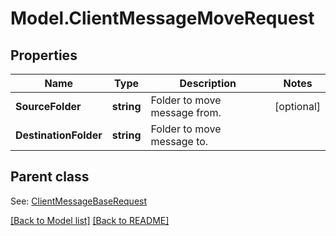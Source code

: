 # Model.ClientMessageMoveRequest
## Properties
Name | Type | Description | Notes
------------ | ------------- | ------------- | -------------
**SourceFolder** | **string** | Folder to move message from.              | [optional] 
**DestinationFolder** | **string** | Folder to move message to.              | 

## Parent class

See: [ClientMessageBaseRequest](ClientMessageBaseRequest.md)

[[Back to Model list]](Models.doc) [[Back to README]](README.md)


